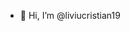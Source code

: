 - 👋 Hi, I’m @liviucristian19

<!---
liviucristian19/liviucristian19 is a ✨ special ✨ repository because its `README.md` (this file) appears on your GitHub profile.
--->
